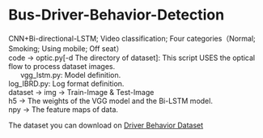 # Bus-Driver-Behavior-Detection
CNN+Bi-directional-LSTM; Video classification; Four categories（Normal; Smoking; Using mobile; Off seat）</br>
code -> optic.py[-d The directory of dataset]: This script USES the optical flow  to process dataset images. </br>
        vgg_lstm.py: Model definition.</br>
        log_IBRD.py: Log format definition.</br>
dataset -> img -> Train-Image & Test-Image</br>
h5 -> The weights of the VGG model and the Bi-LSTM model.</br>
npy -> The feature maps of data.

The dataset you can download on [Driver Behavior Dataset](https://drive.google.com/open?id=1yFrP9yoFDqG5rfyD94IkiZWfs2YK_uYg)
